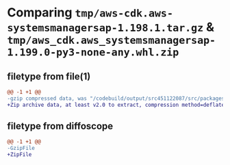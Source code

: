 # Comparing `tmp/aws-cdk.aws-systemsmanagersap-1.198.1.tar.gz` & `tmp/aws_cdk.aws_systemsmanagersap-1.199.0-py3-none-any.whl.zip`

## filetype from file(1)

```diff
@@ -1 +1 @@
-gzip compressed data, was "/codebuild/output/src451122087/src/packages/@aws-cdk/aws-systemsmanagersap/dist/python/aws-cdk.aws-systemsmanagersap-1.198.1.ta", last modified: Tue Mar 28 21:36:37 2023, max compression
+Zip archive data, at least v2.0 to extract, compression method=deflate
```

## filetype from diffoscope

```diff
@@ -1 +1 @@
-GzipFile
+ZipFile
```

